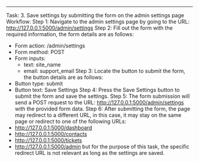 ---
Task: 3. Save settings by submitting the form on the admin settings page
Workflow:
Step 1: Navigate to the admin settings page by going to the URL: http://127.0.0.1:5000/admin/settings
Step 2: Fill out the form with the required information, the form details are as follows:
  - Form action: /admin/settings
  - Form method: POST
  - Form inputs:
    - text: site_name
    - email: support_email
Step 3: Locate the button to submit the form, the button details are as follows:
  - Button type: submit
  - Button text: Save Settings
Step 4: Press the Save Settings button to submit the form and save the settings.
Step 5: The form submission will send a POST request to the URL: http://127.0.0.1:5000/admin/settings with the provided form data.
Step 6: After submitting the form, the page may redirect to a different URL, in this case, it may stay on the same page or redirect to one of the following URLs: 
  - http://127.0.0.1:5000/dashboard
  - http://127.0.0.1:5000/contacts
  - http://127.0.0.1:5000/tickets
  - http://127.0.0.1:5000/admin 
  but for the purpose of this task, the specific redirect URL is not relevant as long as the settings are saved.